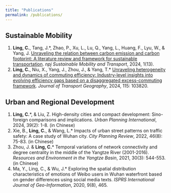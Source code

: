 ```yaml
---
title: "Publications"
permalink: /publications/
---
```


Sustainable Mobility
-----
1. **Ling, C.**, Tang, J.*, Zhao, P., Xu, L., Lu, Q., Yang, L., Huang, F., Lyu, W., & Yang, J. [Unraveling the relation between carbon emission and carbon footprint: A literature review and framework for sustainable transportation](https://doi.org/10.1038/s44333-024-00013-5). _npj Sustainable Mobility and Transport_, 2024, 1(13).
2. **Ling, C.**, Niu, X., Yang, J., Zhou, J., & Yang, T.* [Unraveling heterogeneity and dynamics of commuting efficiency: Industry-level insights into evolving efficiency gaps based on a disaggregated excess-commuting framework](https://doi.org/10.1016/j.jtrangeo.2024.103820). _Journal of Transport Geography_, 2024, 115: 103820.

Urban and Regional Development
-----
1.	**Ling, C.***, & Liu, Z. High-density cities and compact development: Sino-foreign comparisons and implications. _Urban Planning International_, 2024, 39(2): 1-8. (in Chinese)
2.	Xie, B., **Ling, C.**, & Wang, L.* Impacts of urban street patterns on traffic safety: A case study of Wuhan city. _City Planning Review_, 2022, 46(8): 75-83. (in Chinese)
3.	Zhou, J. & **Ling, C.*** Temporal variations of network connectivity and degree centrality in the middle of the Yangtze River (2001-2016). _Resources and Environment in the Yangtze Basin_, 2021, 30(3): 544-553. (in Chinese)
4.	Ma, Y., Ling, C., & Wu, J.* Exploring the spatial distribution characteristics of emotions of Weibo users in Wuhan waterfront based on gender differences using social media texts. _ISPRS International Journal of Geo-Information_, 2020, 9(8), 465.

